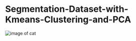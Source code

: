 # Segmentation-Dataset-with-Kmeans-Clustering-and-PCA

![image of cat](https://static.toiimg.com/photo/msid-67586673/67586673.jpg?3918697)
